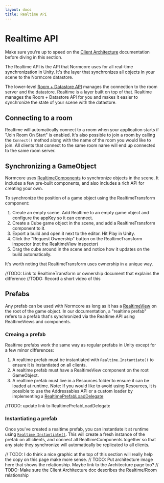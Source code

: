 ```yaml
---
layout: docs
title: Realtime API
---
```

# Realtime API

Make sure you're up to speed on the [Client Architecture](../architecture/client) documentation before diving in this section.

The Realtime API is the API that Normcore uses for all real-time synchronization in Unity. It's the layer that synchronizes all objects in your scene to the Normcore datastore.

The lower-level [Room + Datastore API](../room) manages the connection to the room server and the datastore. Realtime is a layer built on top of that. Realtime manages the Room + Datastore API for you and makes it easier to synchronize the state of your scene with the datastore.

## Connecting to a room
Realtime will automatically connect to a room when your application starts if "Join Room On Start" is enabled. It's also possible to join a room by calling the `Connect()` method along with the name of the room you would like to join. All clients that connect to the same room name will end up connected to the same room server.

## Synchronizing a GameObject
Normcore uses [RealtimeComponents](./realtimecomponent) to synchronize objects in the scene. It includes a few pre-built components, and also includes a rich API for creating your own.

To synchronize the position of a game object using the RealtimeTransform component:

1. Create an empty scene. Add Realtime to an empty game object and configure the appKey so it can connect.
2. Create a Cube game object in the scene, and add a RealtimeTransform component to it.
3. Export a build and open it next to the editor. Hit Play in Unity.
4. Click the "Request Ownership" button on the RealtimeTransform inspector (not the RealtimeView inspector)
5. Drag the cube around in the scene and notice how it updates on the build automatically.

It's worth noting that RealtimeTransform uses ownership in a unique way. 

//TODO: Link to RealtimeTransform or ownership document that explains the difference
//TODO: Record a short video of this

## Prefabs
Any prefab can be used with Normcore as long as it has a [RealtimeView](./realtimeview) on the root of the game object. In our documentation, a "realtime prefab" refers to a prefab that's synchronized via the Realtime API using RealtimeViews and components.

### Creaing a prefab
Realtime prefabs work the same way as regular prefabs in Unity except for a few minor differences:

1. A realtime prefab must be instantiated with `Realtime.Instantiate()` to ensure it is instantiated on all clients.
2. A realtime prefab must have a RealtimeView component on the root GameObject.
3. A realtime prefab must live in a Resources folder to ensure it can be loaded at runtime. Note: If you would like to avoid using Resources, it is possible to use the Addressables API or a custom loader by implementing a [RealtimePrefabLoadDelegate](../reference/blah)

//TODO: update link to RealtimePrefabLoadDelegate

### Instantiating a prefab
Once you've created a realtime prefab, you can instantiate it at runtime using  [`Realtime.Instantiate()`](../reference/realtime#instantiate). This will create a fresh instance of the prefab on all clients, and connect all RealtimeComponents together so that any state they synchronize will automatically be replicated to all clients.

// TODO: I do think a nice graphic at the top of this section will really help the copy on this page make more sense.
// TODO: Put architecture image here that shows the relationship. Maybe link to the Architecture page too?
// TODO: Make sure the Client Architecture doc describes the Realtime/Room relationship
